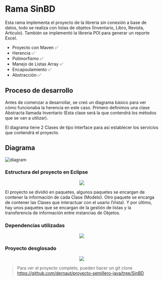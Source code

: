 # Rama SinBD

Esta rama implementa el proyecto de la libreria sin conexión a base de datos, todo se realiza con listas de objetos (Inventario, Libro, Revista, Articulo). También se implementó la libreria POI para generar un reporte Excel.

- Proyecto con Maven ✅
- Herencia ✅
- Polimorfismo ✅
- Manejo de Listas Array ✅
- Encapsulamiento ✅
- Abstracción ✅

## Proceso de desarrollo
Antes de comenzar a desarrollar, se creó un diagrama básico para ver cómo funcionaba la herencia en este caso. Primero definimos una clase Abstracta llamada Inventario (Esta clase será la que contendrá los métodos que se van a utilizar).

El diagrama tiene 2 Clases de tipo Interface para así establecer los servicios que contendrá el proyecto.

## Diagrama
![diagram](https://user-images.githubusercontent.com/80859223/163813306-2f3a6c0f-4233-4db7-b6d5-791c272a84e0.png)

### Estructura del proyecto en Eclipse

<p align="center">
  <img src="https://user-images.githubusercontent.com/80859223/164770654-706af5a4-9201-4a05-b900-8f006c289209.png" />
</p>
El proyecto se dividió en paquetes, algunos paquetes se encargan de contener la información de cada Clase (Modelo). Otro paquete se encarga de contener las Clases que interactuar con el usario (Vista). Y por último, hay unos paquetes que se encargan de la gestión de listas y la transferencia de información entre instancias de Objetos.

### Dependencias utilizadas

<p align="center">
  <img src="https://user-images.githubusercontent.com/80859223/164771134-a0a2ac04-9b2e-45fa-be59-38d890a8f9f2.png" />
</p>

### Proyecto desglosado

<p align="center">
  <img src="https://user-images.githubusercontent.com/80859223/164771451-24f44bfe-8631-45e6-933a-26b9665004ca.png" />
</p>

> Para ver el proyecto completo, pueden hacer un git clone https://github.com/dernaut/proyecto-semillero-java/tree/SinBD



